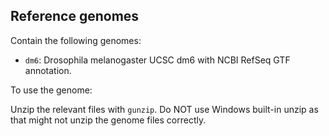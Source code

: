 ## Reference genomes

Contain the following genomes:

- `dm6`: Drosophila melanogaster UCSC dm6 with NCBI RefSeq GTF annotation.

To use the genome:

Unzip the relevant files with `gunzip`. Do NOT use Windows built-in unzip as that might not unzip the genome files correctly.